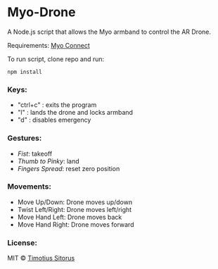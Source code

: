 # Myo-Drone
A Node.js script that allows the Myo armband to control the AR Drone.

Requirements: [Myo Connect](https://developer.thalmic.com/downloads)

To run script, clone repo and run:
```shell
npm install
```
### Keys:
* "ctrl+c" : exits the program
* "l" : lands the drone and locks armband
* "d" : disables emergency

### Gestures:
* *Fist*: takeoff
* *Thumb to Pinky*: land
* *Fingers Spread*: reset zero position

### Movements:
* Move Up/Down: Drone moves up/down
* Twist Left/Right: Drone moves left/right
* Move Hand Left: Drone moves back
* Move Hand Right: Drone moves forward

### License:
MIT © [Timotius Sitorus](http://timsitorus.com/)
